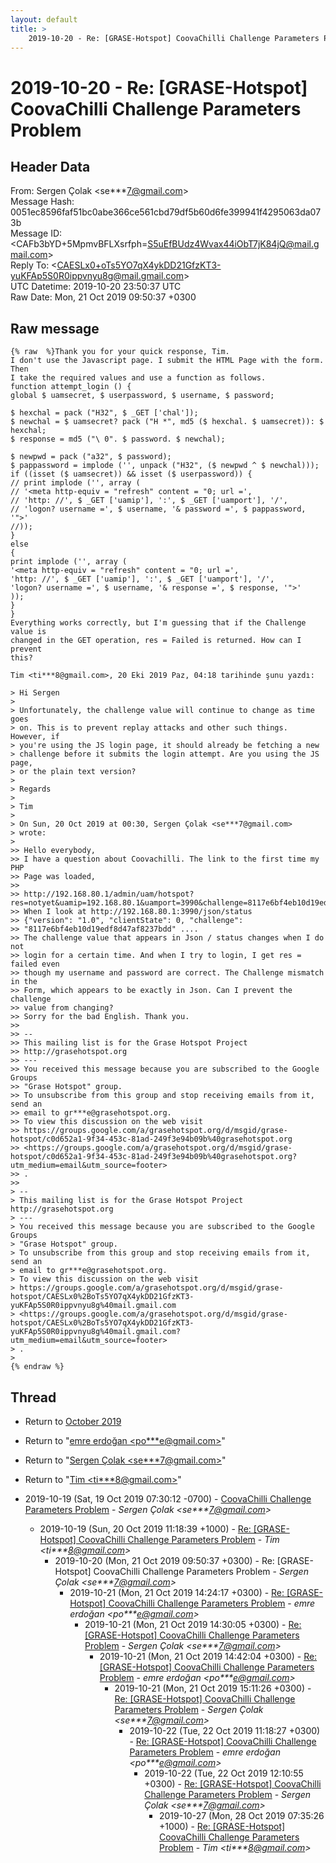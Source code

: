 ```yaml
---
layout: default
title: >
    2019-10-20 - Re: [GRASE-Hotspot] CoovaChilli Challenge Parameters Problem
---
```


# 2019-10-20 - Re: [GRASE-Hotspot] CoovaChilli Challenge Parameters Problem

## Header Data

From: Sergen Çolak \<se***7@gmail.com\><br>
Message Hash: 0051ec8596faf51bc0abe366ce561cbd79df5b60d6fe399941f4295063da073b<br>
Message ID: \<CAFb3bYD+5MpmvBFLXsrfph=S5uEfBUdz4Wvax44iObT7jK84jQ@mail.gmail.com\><br>
Reply To: \<CAESLx0+oTs5YO7qX4ykDD21GfzKT3-yuKFAp5S0R0ippvnyu8g@mail.gmail.com\><br>
UTC Datetime: 2019-10-20 23:50:37 UTC<br>
Raw Date: Mon, 21 Oct 2019 09:50:37 +0300<br>

## Raw message

```
{% raw  %}Thank you for your quick response, Tim.
I don't use the Javascript page. I submit the HTML Page with the form. Then
I take the required values and use a function as follows.
function attempt_login () {
global $ uamsecret, $ userpassword, $ username, $ password;

$ hexchal = pack ("H32", $ _GET ['chal']);
$ newchal = $ uamsecret? pack ("H *", md5 ($ hexchal. $ uamsecret)): $
hexchal;
$ response = md5 ("\ 0". $ password. $ newchal);

$ newpwd = pack ("a32", $ password);
$ pappassword = implode ('', unpack ("H32", ($ newpwd ^ $ newchal)));
if ((isset ($ uamsecret)) && isset ($ userpassword)) {
// print implode ('', array (
// '<meta http-equiv = "refresh" content = "0; url =',
// 'http: //', $ _GET ['uamip'], ':', $ _GET ['uamport'], '/',
// 'logon? username =', $ username, '& password =', $ pappassword, '">'
//));
}
else
{
print implode ('', array (
'<meta http-equiv = "refresh" content = "0; url =',
'http: //', $ _GET ['uamip'], ':', $ _GET ['uamport'], '/',
'logon? username =', $ username, '& response =', $ response, '">'
));
}
}
Everything works correctly, but I'm guessing that if the Challenge value is
changed in the GET operation, res = Failed is returned. How can I prevent
this?

Tim <ti***8@gmail.com>, 20 Eki 2019 Paz, 04:18 tarihinde şunu yazdı:

> Hi Sergen
>
> Unfortunately, the challenge value will continue to change as time goes
> on. This is to prevent replay attacks and other such things. However, if
> you're using the JS login page, it should already be fetching a new
> challenge before it submits the login attempt. Are you using the JS page,
> or the plain text version?
>
> Regards
>
> Tim
>
> On Sun, 20 Oct 2019 at 00:30, Sergen Çolak <se***7@gmail.com>
> wrote:
>
>> Hello everybody,
>> I have a question about Coovachilli. The link to the first time my PHP
>> Page was loaded,
>>
>> http://192.168.80.1/admin/uam/hotspot?res=notyet&uamip=192.168.80.1&uamport=3990&challenge=8117e6bf4eb10d19edf8d47af8237bdd
>> When I look at http://192.168.80.1:3990/json/status
>> {"version": "1.0", "clientState": 0, "challenge":
>> "8117e6bf4eb10d19edf8d47af8237bdd" ....
>> The challenge value that appears in Json / status changes when I do not
>> login for a certain time. And when I try to login, I get res = failed even
>> though my username and password are correct. The Challenge mismatch in the
>> Form, which appears to be exactly in Json. Can I prevent the challenge
>> value from changing?
>> Sorry for the bad English. Thank you.
>>
>> --
>> This mailing list is for the Grase Hotspot Project
>> http://grasehotspot.org
>> ---
>> You received this message because you are subscribed to the Google Groups
>> "Grase Hotspot" group.
>> To unsubscribe from this group and stop receiving emails from it, send an
>> email to gr***e@grasehotspot.org.
>> To view this discussion on the web visit
>> https://groups.google.com/a/grasehotspot.org/d/msgid/grase-hotspot/c0d652a1-9f34-453c-81ad-249f3e94b09b%40grasehotspot.org
>> <https://groups.google.com/a/grasehotspot.org/d/msgid/grase-hotspot/c0d652a1-9f34-453c-81ad-249f3e94b09b%40grasehotspot.org?utm_medium=email&utm_source=footer>
>> .
>>
> --
> This mailing list is for the Grase Hotspot Project http://grasehotspot.org
> ---
> You received this message because you are subscribed to the Google Groups
> "Grase Hotspot" group.
> To unsubscribe from this group and stop receiving emails from it, send an
> email to gr***e@grasehotspot.org.
> To view this discussion on the web visit
> https://groups.google.com/a/grasehotspot.org/d/msgid/grase-hotspot/CAESLx0%2BoTs5YO7qX4ykDD21GfzKT3-yuKFAp5S0R0ippvnyu8g%40mail.gmail.com
> <https://groups.google.com/a/grasehotspot.org/d/msgid/grase-hotspot/CAESLx0%2BoTs5YO7qX4ykDD21GfzKT3-yuKFAp5S0R0ippvnyu8g%40mail.gmail.com?utm_medium=email&utm_source=footer>
> .
>
{% endraw %}
```

## Thread

+ Return to [October 2019](/archive/2019/10)

+ Return to "[emre erdoğan <po***e<span>@</span>gmail.com>](/authors/po___e_at_gmail_com)"
+ Return to "[Sergen Çolak <se***7<span>@</span>gmail.com>](/authors/se___7_at_gmail_com)"
+ Return to "[Tim <ti***8<span>@</span>gmail.com>](/authors/ti___8_at_gmail_com)"

+ 2019-10-19 (Sat, 19 Oct 2019 07:30:12 -0700) - [CoovaChilli Challenge Parameters Problem](/archive/2019/10/c7820d56fed32d8dd0667fea9fa62349f1ac369f0fa3780262ae4438bbafefa9) - _Sergen Çolak \<se***7@gmail.com\>_
  + 2019-10-19 (Sun, 20 Oct 2019 11:18:39 +1000) - [Re: [GRASE-Hotspot] CoovaChilli Challenge Parameters Problem](/archive/2019/10/60182c5f8fc22eb21482b99f4bd5dd8ca0e9f86d8bffba666935f89d72d252e8) - _Tim \<ti***8@gmail.com\>_
    + 2019-10-20 (Mon, 21 Oct 2019 09:50:37 +0300) - Re: [GRASE-Hotspot] CoovaChilli Challenge Parameters Problem - _Sergen Çolak \<se***7@gmail.com\>_
      + 2019-10-21 (Mon, 21 Oct 2019 14:24:17 +0300) - [Re: [GRASE-Hotspot] CoovaChilli Challenge Parameters Problem](/archive/2019/10/be3f7237485dc5d44ed903bde2125a6c8a88217b69efec7cc1a67d6be2bc5f21) - _emre erdoğan \<po***e@gmail.com\>_
        + 2019-10-21 (Mon, 21 Oct 2019 14:30:05 +0300) - [Re: [GRASE-Hotspot] CoovaChilli Challenge Parameters Problem](/archive/2019/10/4b0639825ab862b3029e7a73fad3e96f1ed142131be21ea5b10f2d139d0cd11a) - _Sergen Çolak \<se***7@gmail.com\>_
          + 2019-10-21 (Mon, 21 Oct 2019 14:42:04 +0300) - [Re: [GRASE-Hotspot] CoovaChilli Challenge Parameters Problem](/archive/2019/10/c4233e3ed774c6de2e768347ad47746dab8514b87968f5b08e45b61a02bd62d0) - _emre erdoğan \<po***e@gmail.com\>_
            + 2019-10-21 (Mon, 21 Oct 2019 15:11:26 +0300) - [Re: [GRASE-Hotspot] CoovaChilli Challenge Parameters Problem](/archive/2019/10/4ed9358682abad0f771a3f6f744c376d464acc34cc6e7f24375ca71ae60b2013) - _Sergen Çolak \<se***7@gmail.com\>_
              + 2019-10-22 (Tue, 22 Oct 2019 11:18:27 +0300) - [Re: [GRASE-Hotspot] CoovaChilli Challenge Parameters Problem](/archive/2019/10/e76eee47649ccd779abbae6e3091159d5f2c1cbac910fcb18d404e9f6d9241ee) - _emre erdoğan \<po***e@gmail.com\>_
                + 2019-10-22 (Tue, 22 Oct 2019 12:10:55 +0300) - [Re: [GRASE-Hotspot] CoovaChilli Challenge Parameters Problem](/archive/2019/10/2256d655784014ed43d568ec44b7cff5f8bd6c0c331220132d65ba9c3e2e24f7) - _Sergen Çolak \<se***7@gmail.com\>_
                  + 2019-10-27 (Mon, 28 Oct 2019 07:35:26 +1000) - [Re: [GRASE-Hotspot] CoovaChilli Challenge Parameters Problem](/archive/2019/10/2dacd59a76ff4f234cc2edd72e2457d4af44b41e7a3ae13a4403dd91b8e2365d) - _Tim \<ti***8@gmail.com\>_

